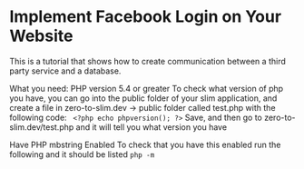 # Implement Facebook Login on Your Website
This is a tutorial that shows how to create communication between a third party service and a database.

What you need:
  PHP version 5.4 or greater
      To check what version of php you have, you can go into the public folder of your slim application, and create a file         in zero-to-slim.dev -> public folder called test.php with the following code:
     ``` 
      <?php
        echo phpversion();
      ?>
     ``` 
      Save, and then go to zero-to-slim.dev/test.php and it will tell you what version you have
    
  Have PHP mbstring Enabled
      To check that you have this enabled run the following and it should be listed
      ```
      php -m
      ```
